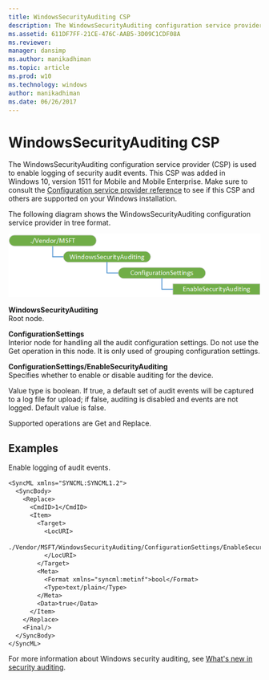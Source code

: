 ```yaml
---
title: WindowsSecurityAuditing CSP
description: The WindowsSecurityAuditing configuration service provider (CSP) is used to enable logging of security audit events. This CSP was added in Windows 10, version 1511.
ms.assetid: 611DF7FF-21CE-476C-AAB5-3D09C1CDF08A
ms.reviewer: 
manager: dansimp
ms.author: manikadhiman
ms.topic: article
ms.prod: w10
ms.technology: windows
author: manikadhiman
ms.date: 06/26/2017
---
```


# WindowsSecurityAuditing CSP


The WindowsSecurityAuditing configuration service provider (CSP) is used to enable logging of security audit events. This CSP was added in Windows 10, version 1511 for Mobile and Mobile Enterprise. Make sure to consult the [Configuration service provider reference](https://docs.microsoft.com/windows/client-management/mdm/configuration-service-provider-reference) to see if this CSP and others are supported on your Windows installation.

The following diagram shows the WindowsSecurityAuditing configuration service provider in tree format.

![windowssecurityauditing csp diagram](images/provisioning-csp-windowssecurityauditing.png)

<a href="" id="windowssecurityauditing"></a>**WindowsSecurityAuditing**  
Root node.

<a href="" id="configurationsettings"></a>**ConfigurationSettings**  
Interior node for handling all the audit configuration settings. Do not use the Get operation in this node. It is only used of grouping configuration settings.

<a href="" id="configurationsettings-enablesecurityauditing"></a>**ConfigurationSettings/EnableSecurityAuditing**  
Specifies whether to enable or disable auditing for the device.

Value type is boolean. If true, a default set of audit events will be captured to a log file for upload; if false, auditing is disabled and events are not logged. Default value is false.

Supported operations are Get and Replace.

## Examples


Enable logging of audit events.

``` syntax
<SyncML xmlns="SYNCML:SYNCML1.2">
  <SyncBody>
    <Replace>
      <CmdID>1</CmdID>
      <Item>
        <Target>
          <LocURI>
            ./Vendor/MSFT/WindowsSecurityAuditing/ConfigurationSettings/EnableSecurityAuditing
          </LocURI>
        </Target>
        <Meta>
          <Format xmlns="syncml:metinf">bool</Format>
          <Type>text/plain</Type>
        </Meta>
        <Data>true</Data>
      </Item>
    </Replace>
    <Final/> 
  </SyncBody>
</SyncML>
```

For more information about Windows security auditing, see [What's new in security auditing](https://technet.microsoft.com/itpro/windows/whats-new/security-auditing).

 

 






